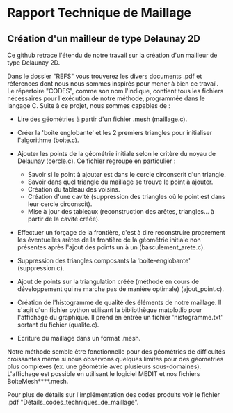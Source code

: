 # Rapport Technique de Maillage
## Création d'un mailleur de type Delaunay 2D

Ce github retrace l'étendu de notre travail sur la création d'un mailleur de type Delaunay 2D. 

Dans le dossier "REFS" vous trouverez les divers documents .pdf et références dont nous nous sommes inspirés pour mener 
à bien ce travail. Le répertoire "CODES", comme son nom l'indique, contient tous les fichiers nécessaires pour l'exécution 
de notre méthode, programmée dans le langage C. Suite à ce projet, nous sommes capables de : 

  - Lire des géométries à partir d'un fichier .mesh (maillage.c).
	
  - Créer la 'boite englobante' et les 2 premiers triangles pour initialiser l'algorithme (boite.c).
	
  - Ajouter les points de la géométrie initiale selon le critère du noyau de Delaunay (cercle.c). Ce fichier regroupe en particulier : 
	- Savoir si le point à ajouter est dans le cercle circonscrit d'un triangle.
	- Savoir dans quel triangle du maillage se trouve le point à ajouter.
	- Création du tableau des voisins.
	- Création d'une cavité (suppression des triangles où le point est dans leur cercle circonscit).
	- Mise à jour des tableaux (reconstruction des arêtes, triangles... à partir de la cavité créée).
	
  - Effectuer un forçage de la frontière, c'est à dire reconstruire proprement les éventuelles arêtes 
  de la frontière de la géométrie initiale non présentes après l'ajout des points un à un (basculement_arete.c).
	
  - Suppression des triangles composants la 'boite-englobante' (suppression.c).
	
  - Ajout de points sur la triangulation créée (méthode en cours de développement qui ne marche pas de manière optimale) 
  (ajout_point.c).
	
  - Création de l'histogramme de qualité des éléments de notre maillage. Il s'agit d'un fichier python utilisant 
  la bibliothèque matplotlib pour l'affichage du graphique. Il prend en entrée un fichier 'histogramme.txt' sortant 
  du fichier (qualite.c).
	
  - Ecriture du maillage dans un format .mesh.

Notre méthode semble être fonctionnelle pour des géométries de difficultés croissantes même si nous observons quelques 
limites pour des géométries plus complexes (ex. une géométrie avec plusieurs sous-domaines). 
L'affichage est possible en utilisant le logiciel MEDIT et nos fichiers BoiteMesh****.mesh.

Pour plus de détails sur l'implémentation des codes produits voir le fichier .pdf "Détails_codes_techniques_de_maillage".

